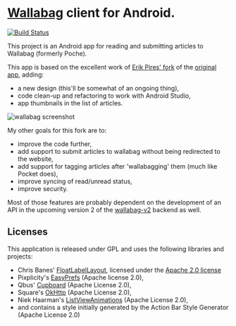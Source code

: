 # [Wallabag][] client for Android. 
[![Build Status](https://travis-ci.org/monkeyinmysoup/wallabag-android.svg?branch=develop-studio)](https://travis-ci.org/monkeyinmysoup/wallabag-android)

This project is an Android app for reading and submitting articles to Wallabag (formerly Poche).

This app is based on the excellent work of [Erik Pires' fork][0] of the [original app][1], adding:

- a new design (this'll be somewhat of an ongoing thing),
- code clean-up and refactoring to work with Android Studio,
- app thumbnails in the list of articles.

![wallabag screenshot](https://i.imgur.com/MVretvH.png)


My other goals for this fork are to: 
- improve the code further,
- add support to submit articles to wallabag without being redirected to the website,
- add support for tagging articles after 'wallabagging' them (much like Pocket does),
- improve syncing of read/unread status,
- improve security.

Most of those features are probably dependent on the development of an API in the upcoming version 2 of the [wallabag-v2][] backend as well.


## Licenses

This application is released under GPL and uses the following libraries and projects:

- Chris Banes' [FloatLabelLayout][4], licensed under the [Apache 2.0 license][apache]
- Pixplicity's [EasyPrefs][5] (Apache license 2.0),
- Qbus' [Cupboard][6] (Apache License 2.0),
- Square's [OkHttp][7] (Apache License 2.0),
- Niek Haarman's [ListViewAnimations][8] (Apache License 2.0),
- and contains a style initially generated by the Action Bar Style Generator (Apache License 2.0)

[wallabag]: http://wallabag.org
[wallabag-v2]: https://github.com/wallabag/wallabag/tree/v2-silex
[apache]: http://www.apache.org/licenses/LICENSE-2.0.txt
[0]: https://github.com/erickpires/wallabag-android
[1]: https://github.com/wallabag/android-app
[2]: https://github.com/castorflex/SmoothProgressBar
[3]: http://pt.wikipedia.org/wiki/Beerware
[4]: https://gist.github.com/chrisbanes/11247418
[5]: https://github.com/Pixplicity/EasyPreferences
[6]: https://bitbucket.org/qbusict/cupboard
[7]: https://square.github.io/okhttp/
[8]: https://github.com/nhaarman/ListViewAnimations